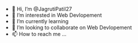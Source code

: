 - 👋 Hi, I’m @JagrutiPatil27
- 👀 I’m interested in Web Devlopement
- 🌱 I’m currently learning 
- 💞️ I’m looking to collaborate on Web Devlopement 
- 📫 How to reach me ...

<!---
JagrutiPatil27/JagrutiPatil27 is a ✨ special ✨ repository because its `README.md` (this file) appears on your GitHub profile.
You can click the Preview link to take a look at your changes.
--->
